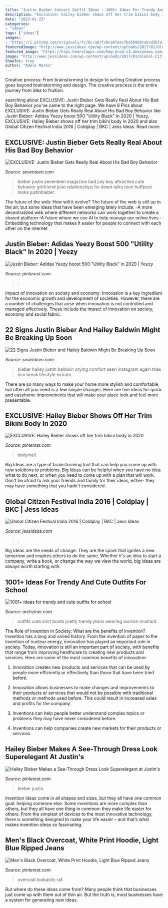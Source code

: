 ```yaml
---
title: "Justin Bieber Concert Outfit Ideas ~ 1001+ Ideas For Trendy And Cute Outfits For School"
description: "Exclusive: hailey bieber shows off her trim bikini body in 2020"
date: "2023-01-23"
categories:
- "ideas"
tags: ["ideas"]
images:
- "https://i.pinimg.com/originals/fc/6c/a0/fc6ca07aac7ba5b060cabcd3b7a32804.jpg"
featuredImage: "http://www.jessideas.com/wp-content/uploads/2017/01/Global-Citizen-Festival-India-image-1.jpg"
featured_image: "https://hips.hearstapps.com/hmg-prod.s3.amazonaws.com/images/hailey-baldwin-and-justin-bieber-are-seen-on-october-15-news-photo-1052209760-1539722812.jpg?crop=1.00xw:0.385xh;0,0.0504xh&amp;resize=1200:*"
image: "http://www.jessideas.com/wp-content/uploads/2017/01/Global-Citizen-Festival-India-image-1.jpg"
ShowToc: true
author: "Adela Marks"
---
```



Creative process: From brainstorming to design to writing
Creative process goes beyond brainstorming and design. The creative process is the entire journey from idea to fruition.

	

		
searching about EXCLUSIVE: Justin Bieber Gets Really Real About His Bad Boy Behavior you've came to the right page. We have 8 Pics about EXCLUSIVE: Justin Bieber Gets Really Real About His Bad Boy Behavior like Justin Bieber: Adidas Yeezy boost 500 &quot;Utility Black&quot; in 2020 | Yeezy, EXCLUSIVE: Hailey Bieber shows off her trim bikini body in 2020 and also Global Citizen Festival India 2016 | Coldplay | BKC | Jess Ideas. Read more:
		
    
## EXCLUSIVE: Justin Bieber Gets Really Real About His Bad Boy Behavior

<img loading=lazy src="http://sev.h-cdn.co/assets/15/20/1431356559-justinbieber.jpg" onerror="this.onerror=null;this.src='https://tse1.mm.bing.net/th?id=OIP.37Uollq6DoPrQU0XbZxAjQHaKC&amp;pid=15.1';" alt="EXCLUSIVE: Justin Bieber Gets Really Real About His Bad Boy Behavior">

_Source: seventeen.com_

>bieber justin seventeen magazine bad july boy attractive cute behavior girlfriend june relationships he down talks teen huffpost looks justinbieber. 

	

The future of the web: How will it evolve?
The future of the web is still up in the air, but some ideas that have been emerging lately include: 
-A more decentralized web where different networks can work together to create a shared platform 
-A future where we use AI to help manage our online lives 
-Embedding technology that makes it easier for people to connect with each other on the internet

    
## Justin Bieber: Adidas Yeezy Boost 500 &quot;Utility Black&quot; In 2020 | Yeezy

<img loading=lazy src="https://i.pinimg.com/736x/66/fa/61/66fa61a7a279df96aebab794ef735d6c.jpg" onerror="this.onerror=null;this.src='https://tse1.mm.bing.net/th?id=OIP.5PMlfclFzqeOH-rXiphROAHaNK&amp;pid=15.1';" alt="Justin Bieber: Adidas Yeezy boost 500 &quot;Utility Black&quot; in 2020 | Yeezy">

_Source: pinterest.com_

>. 

	

Impact of innovation on society and economy:
Innovation is a key ingredient for the economic growth and development of societies. However, there are a number of challenges that arise when innovation is not controlled and managed effectively. These include the impact of innovation on society, economy and social fabric.

    
## 22 Signs Justin Bieber And Hailey Baldwin Might Be Breaking Up Soon

<img loading=lazy src="https://hips.hearstapps.com/hmg-prod.s3.amazonaws.com/images/hailey-baldwin-and-justin-bieber-are-seen-on-october-15-news-photo-1052209760-1539722812.jpg?crop=1.00xw:0.385xh;0,0.0504xh&amp;resize=1200:*" onerror="this.onerror=null;this.src='https://tse1.mm.bing.net/th?id=OIP.-djoLp1TUtk2h0d8IZfuCgHaDu&amp;pid=15.1';" alt="22 Signs Justin Bieber and Hailey Baldwin Might Be Breaking Up Soon">

_Source: seventeen.com_

>bieber hailey justin baldwin crying comfort seen instagram again tries him break lifestyle extratv. 

	

There are so many ways to make your home more stylish and comfortable, but often all you need is a few simple changes. Here are five ideas for quick and easyhome improvements that will make your place look and feel more presentable.

    
## EXCLUSIVE: Hailey Bieber Shows Off Her Trim Bikini Body In 2020

<img loading=lazy src="https://i.pinimg.com/736x/f4/9a/46/f49a46795402d1ff497195a393848fe4.jpg" onerror="this.onerror=null;this.src='https://tse2.mm.bing.net/th?id=OIP.omMvLfpuCyBXRSk0f5-SqQAAAA&amp;pid=15.1';" alt="EXCLUSIVE: Hailey Bieber shows off her trim bikini body in 2020">

_Source: pinterest.com_

>dailymail. 

	

Big Ideas are a type of brainstorming tool that can help you come up with new solutions to problems. Big Ideas can be helpful when you have no idea what to do next, or when you need to come up with a plan that will work. Don't be afraid to ask your friends and family for their ideas, either- they may have something that you hadn't considered.

    
## Global Citizen Festival India 2016 | Coldplay | BKC | Jess Ideas

<img loading=lazy src="http://www.jessideas.com/wp-content/uploads/2017/01/Global-Citizen-Festival-India-image-1.jpg" onerror="this.onerror=null;this.src='https://tse4.mm.bing.net/th?id=OIP.PAJ0VvFo2m1VAOnFvgtCXQHaFj&amp;pid=15.1';" alt="Global Citizen Festival India 2016 | Coldplay | BKC | Jess Ideas">

_Source: jessideas.com_

>. 

	

Big Ideas are the seeds of change. They are the spark that ignites a new tomorrow and inspires others to do the same. Whether it's an idea to start a company, write a book, or change the way we view the world, big ideas are always worth starting with.

    
## 1001+ Ideas For Trendy And Cute Outfits For School

<img loading=lazy src="https://archziner.com/wp-content/uploads/2020/03/fall-outfits-for-girls-woman-wearing-jeans-white-t-shirt-mustard-yellow-cardigan-black-boots.jpg" onerror="this.onerror=null;this.src='https://tse1.mm.bing.net/th?id=OIP.CqH7YcKYCukOkc_xJfUL2AHaLu&amp;pid=15.1';" alt="1001+ ideas for trendy and cute outfits for school">

_Source: archziner.com_

>outfits cute shirt boots pretty trendy jeans wearing woman mustard. 

	

The Role of Invention in Society: What are the benefits of invention?
Invention has a long and varied history. From the invention of paper to the invention of nuclear energy, innovation has played an important role in society. Today, innovation is still an important part of society, with benefits that range from improving healthcare to creating new products and services. Here are some of the most common benefits of innovation:
1. Innovation creates new products and services that can be used by people more efficiently or effectively than those that have been tried before.

2. Innovation allows businesses to make changes and improvements to their products or services that would not be possible with traditional methods or methods used before. This could result in increased sales and profits for the company.

3. Inventions can help people better understand complex topics or problems they may have never considered before.

4. Inventions can help companies create new markets for their products or services.

    
## Hailey Bieber Makes A See-Through Dress Look Superelegant At Justin&#039;s

<img loading=lazy src="https://i.pinimg.com/736x/e1/7e/91/e17e91581092e6846712a9c11add10d7.jpg" onerror="this.onerror=null;this.src='https://tse4.mm.bing.net/th?id=OIP.AwHLsQTZDF-2cVUxFl2VTQHaLU&amp;pid=15.1';" alt="Hailey Bieber Makes a See-Through Dress Look Superelegant at Justin&#039;s">

_Source: pinterest.com_

>bieber justin. 

	

Invention ideas come in all shapes and sizes, but they all have one common goal: helping someone else. Some inventions are more complex than others, but they all have one thing in common: they make life easier for others. From the simplest of devices to the most innovative technology, there is something designed to make your life easier – and that’s what makes invention ideas so fascinating.

    
## Men&#039;s Black Overcoat, White Print Hoodie, Light Blue Ripped Jeans

<img loading=lazy src="https://i.pinimg.com/originals/fc/6c/a0/fc6ca07aac7ba5b060cabcd3b7a32804.jpg" onerror="this.onerror=null;this.src='https://tse4.mm.bing.net/th?id=OIP.hqPh_1qS_sghZZyg_ejFYwHaNQ&amp;pid=15.1';" alt="Men&#039;s Black Overcoat, White Print Hoodie, Light Blue Ripped Jeans">

_Source: pinterest.com_

>overcoat lookastic raf. 

	

But where do these ideas come from? Many people think that businesses just come up with them out of thin air. But the truth is, most businesses have a system for generating new ideas.

